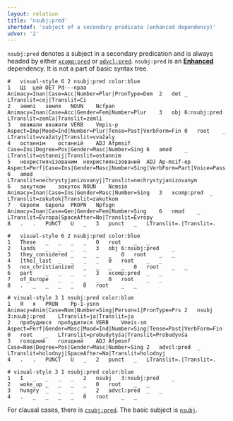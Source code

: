 ```yaml
---
layout: relation
title: 'nsubj:pred'
shortdef: 'subject of a secondary predicate (enhanced dependency)'
udver: '2'
---
```



`nsubj:pred` denotes a subject in a secondary predication and is always headed by either [`xcomp:pred`](xcomp-pred.html) or [`advcl:pred`](advcl-pred.html). `nsubj:pred` is an [**Enhanced**](http://universaldependencies.org/u/overview/enhanced-syntax.html) dependency. It is not a part of basic syntax tree.

~~~ conllu
#	visual-style 6 2 nsubj:pred color:blue
1	Ці	цей	DET	Pd---npaa	Animacy=Inan|Case=Acc|Number=Plur|PronType=Dem	2	det	_	LTranslit=cej|Translit=Ci
2	землі	земля	NOUN	Ncfpan	Animacy=Inan|Case=Acc|Gender=Fem|Number=Plur	3	obj	6:nsubj:pred	LTranslit=zemľа|Translit=zemli
3	вважали	вважати	VERB	Vmpis-p	Aspect=Imp|Mood=Ind|Number=Plur|Tense=Past|VerbForm=Fin	0	root	_	LTranslit=vvažaty|Translit=vvažaly
4	останнім	останній	ADJ	Afpmsif	Case=Ins|Degree=Pos|Gender=Masc|Number=Sing	6	amod	_	LTranslit=ostannij|Translit=ostannim
5	нехристиянізованим	нехристиянізований	ADJ	Ap-msif-ep	Aspect=Perf|Case=Ins|Gender=Masc|Number=Sing|VerbForm=Part|Voice=Pass	6	amod	_	LTranslit=nechrystyjanizovanyj|Translit=nechrystyjanizovanym
6	закутком	закуток	NOUN	Ncmsin	Animacy=Inan|Case=Ins|Gender=Masc|Number=Sing	3	xcomp:pred	_	LTranslit=zakutok|Translit=zakutkom
7	Європи	Європа	PROPN	Npfsgn	Animacy=Inan|Case=Gen|Gender=Fem|Number=Sing	6	nmod	_	LTranslit=Ěvropa|SpaceAfter=No|Translit=Ěvropy
8	.	.	PUNCT	U	_	3	punct	_	LTranslit=.|Translit=.

#	visual-style 6 2 nsubj:pred color:blue
1	These	_	_	_	_	0	root	_	_
2	lands	_	_	_	_	3	obj	6:nsubj:pred	_
3	they_considered	_	_	_	_	0	root	_	_
4	[the]_last	_	_	_	_	0	root	_	_
5	non_christianized	_	_	_	_	0	root	_	_
6	part	_	_	_	_	3	xcomp:pred	_	_
7	of_Europe	_	_	_	_	0	root	_	_
8	.	_	_	_	_	0	root	_	_

~~~

~~~ conllu
# visual-style 3 1 nsubj:pred color:blue
1	Я	я	PRON	Pp-1-ysnn	Animacy=Anim|Case=Nom|Number=Sing|Person=1|PronType=Prs	2	nsubj	3:nsubj:pred	LTranslit=ja|Translit=ja
2	пробудився	пробудитися	VERB	Vmeis-sm	Aspect=Perf|Gender=Masc|Mood=Ind|Number=Sing|Tense=Past|VerbForm=Fin	0	root	_	LTranslit=probudytyśа|Translit=Probudyvśа
3	голодний	голодний	ADJ	Afpmsnf	Case=Nom|Degree=Pos|Gender=Masc|Number=Sing	2	advcl:pred	_	LTranslit=holodnyj|SpaceAfter=No|Translit=holodnyj
4	.	.	PUNCT	U	_	2	punct	_	LTranslit=.|Translit=.

# visual-style 3 1 nsubj:pred color:blue
1	I	_	_	_	_	2	nsubj	3:nsubj:pred	_
2	woke_up	_	_	_	_	0	root	_	_
3	hungry	_	_	_	_	2	advcl:pred	_	_
4	.	_	_	_	_	0	root	_	_

~~~

For clausal cases, there is [`csubj:pred`](csubj-pred.html). The basic subject is [`nsubj`](../../u/dep/nsubj.html).
<!-- Interlanguage links updated Po 11. listopadu 2024, 20:11:10 CET -->
